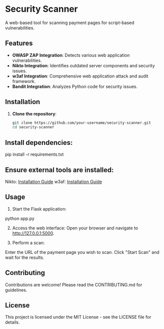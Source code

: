 # Security Scanner

A web-based tool for scanning payment pages for script-based vulnerabilities.

## Features

- **OWASP ZAP Integration**: Detects various web application vulnerabilities.
- **Nikto Integration**: Identifies outdated server components and security issues.
- **w3af Integration**: Comprehensive web application attack and audit framework.
- **Bandit Integration**: Analyzes Python code for security issues.

## Installation

1. **Clone the repository**:
   ```bash
   git clone https://github.com/your-username/security-scanner.git
   cd security-scanner
## Install dependencies:

pip install -r requirements.txt

## Ensure external tools are installed:

Nikto: [Installation Guide](https://cirt.net/Nikto2)
w3af: [Installation Guide](https://docs.w3af.org/en/stable/install.html)

## Usage
1. Start the Flask application:

python app.py

2. Access the web interface: Open your browser and navigate to http://127.0.0.1:5000.

3. Perform a scan:

Enter the URL of the payment page you wish to scan.
Click "Start Scan" and wait for the results.

## Contributing
Contributions are welcome! Please read the CONTRIBUTING.md for guidelines.

## License
This project is licensed under the MIT License - see the LICENSE file for details.
